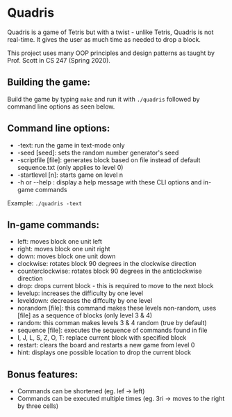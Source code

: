 # Quadris

Quadris is a game of Tetris but with a twist - unlike Tetris, Quadris is not real-time. It gives the user as much time as needed to drop a block.

This project uses many OOP principles and design patterns as taught by Prof. Scott in CS 247 (Spring 2020).

## Building the game:
Build the game by typing `make` and run it with `./quadris` followed by command line options as seen below.

## Command line options:
- -text: run the game in text-mode only
- -seed [seed]: sets the random number generator's seed
- -scriptfile [file]: generates block based on file instead of default sequence.txt (only applies to level 0)
- -startlevel [n]: starts game on level n
- -h  or  --help : display a help message with these CLI options and in-game commands

Example: `./quadris -text`

## In-game commands:
- left: moves block one unit left
- right: moves block one unit right
- down: moves block one unit down
- clockwise: rotates block 90 degrees in the clockwise direction
- counterclockwise: rotates block 90 degrees in the anticlockwise direction
- drop: drops current block - this is required to move to the next block
- levelup: increases the difficulty by one level
- leveldown: decreases the diffculty by one level
- norandom [file]: this command makes these levels non-random, uses [file] as a sequence of blocks (only level 3 & 4)
- random: this comman makes levels 3 & 4 random (true by default)
- sequence [file]: executes the sequence of commands found in file
- I, J, L, S, Z, O, T: replace current block with specified block 
- restart: clears the board and restarts a new game from level 0
- hint: displays one possible location to drop the current block

## Bonus features:
- Commands can be shortened (eg. lef -> left)
- Commands can be executed multiple times (eg. 3ri -> moves to the right by three cells)
